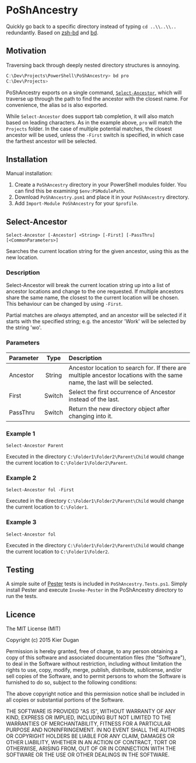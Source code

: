 PoShAncestry
============

Quickly go back to a specific directory instead of typing `cd ..\\..\\..`
redundantly.  Based on [zsh-bd](https://github.com/Tarrasch/zsh-bd) and
[bd](http://vigneshwaranr.github.io/bd/).

## Motivation

Traversing back through deeply nested directory structures is annoying.

``` PowerShell
C:\Dev\Projects\PowerShell\PoShAncestry> bd pro
C:\Dev\Projects>
```

PoShAncestry exports on a single command, [`Select-Ancestor`](#Select-Ancestor),
which will traverse up through the path to find the ancestor with the closest
name.  For convenience, the alias `bd` is also exported.

While `Select-Ancestor` does support tab completion, it will also match based on
leading characters.  As in the example above, `pro` will match the `Projects`
folder.  In the case of multiple potential matches, the closest ancestor will be
used, unless the `-First` switch is specified, in which case the farthest
ancestor will be selected.

## Installation

Manual installation:

1.  Create a `PoShAncestry` directory in your PowerShell modules folder.  You
    can find this be examining `$env:PSModulePath`.
2.  Download `PoShAncestry.psm1` and place it in your `PoShAncestry` directory.
3.  Add `Import-Module PoShAncestry` for your `$profile`.

<a id="Select-Ancestor"></a>
## Select-Ancestor

```
Select-Ancestor [-Ancestor] <String> [-First] [-PassThru] [<CommonParameters>]
```

Searches the current location string for the given ancestor, using this as the
new location.

### Description
Select-Ancestor will break the current location string up into a list of
ancestor locations and change to the one requested.  If multiple ancestors share
the same name, the closest to the current location will be chosen.  This
behaviour can be changed by using `-First`.

Partial matches are *always* attempted, and an ancestor will be selected if it
starts with the specified string; e.g. the ancestor 'Work' will be selected by
the string 'wo'.

### Parameters
| Parameter | Type   | Description                                                                                                               |
| :-------- | :----: | :------------------------------------------------------------------------------------------------------------------------ |
| Ancestor  | String | Ancestor location to search for.  If there are multiple ancestor locations with the same name, the last will be selected. |
| First     | Switch | Select the first occurrence of Ancestor instead of the last.                                                              |
| PassThru  | Switch | Return the new directory object after changing into it.                                                                   |

### Example 1
```
Select-Ancestor Parent
```

Executed in the directory `C:\Folder1\Folder2\Parent\Child` would change the
current location to `C:\Folder1\Folder2\Parent`.

### Example 2
```
Select-Ancestor fol -First
```

Executed in the directory `C:\Folder1\Folder2\Parent\Child` would change the
current location to `C:\Folder1`.

### Example 3
```
Select-Ancestor fol
```

Executed in the directory `C:\Folder1\Folder2\Parent\Child` would change the
current location to `C:\Folder1\Folder2`.


## Testing

A simple suite of [Pester](https://github.com/pester/Pester) tests is included
in `PoShAncestry.Tests.ps1`.  Simply install Pester and execute `Invoke-Pester`
in the PoShAncestry directory to run the tests.

## Licence

The MIT License (MIT)

Copyright (c) 2015 Kier Dugan

Permission is hereby granted, free of charge, to any person obtaining a copy of
this software and associated documentation files (the "Software"), to deal in
the Software without restriction, including without limitation the rights to
use, copy, modify, merge, publish, distribute, sublicense, and/or sell copies of
the Software, and to permit persons to whom the Software is furnished to do so,
subject to the following conditions:

The above copyright notice and this permission notice shall be included in all
copies or substantial portions of the Software.

THE SOFTWARE IS PROVIDED "AS IS", WITHOUT WARRANTY OF ANY KIND, EXPRESS OR
IMPLIED, INCLUDING BUT NOT LIMITED TO THE WARRANTIES OF MERCHANTABILITY, FITNESS
FOR A PARTICULAR PURPOSE AND NONINFRINGEMENT. IN NO EVENT SHALL THE AUTHORS OR
COPYRIGHT HOLDERS BE LIABLE FOR ANY CLAIM, DAMAGES OR OTHER LIABILITY, WHETHER
IN AN ACTION OF CONTRACT, TORT OR OTHERWISE, ARISING FROM, OUT OF OR IN
CONNECTION WITH THE SOFTWARE OR THE USE OR OTHER DEALINGS IN THE SOFTWARE.
